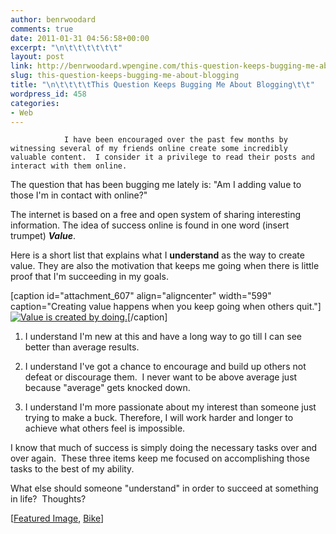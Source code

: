 ```yaml
---
author: benrwoodard
comments: true
date: 2011-01-31 04:56:58+00:00
excerpt: "\n\t\t\t\t\t\t"
layout: post
link: http://benrwoodard.wpengine.com/this-question-keeps-bugging-me-about-blogging/
slug: this-question-keeps-bugging-me-about-blogging
title: "\n\t\t\t\tThis Question Keeps Bugging Me About Blogging\t\t"
wordpress_id: 458
categories:
- Web
---
```



				I have been encouraged over the past few months by witnessing several of my friends online create some incredibly valuable content.  I consider it a privilege to read their posts and interact with them online.

The question that has been bugging me lately is: "Am I adding value to those I'm in contact with online?"

The internet is based on a free and open system of sharing interesting information.  The idea of success online is found in one word (insert trumpet) ***Value***.

Here is a short list that explains what I **understand** as the way to create value.  They are also the motivation that keeps me going when there is little proof that I'm succeeding in my goals.
<!-- more -->

[caption id="attachment_607" align="aligncenter" width="599" caption="Creating value happens when you keep going when others quit."][![Value is created by doing.](http://benrwoodard.com/wp-content/uploads/2011/01/Motivation1.jpg)](http://benrwoodard.com/wp-content/uploads/2011/01/Motivation1.jpg)[/caption]

1. I understand I'm new at this and have a long way to go till I can see better than average results.

2. I understand I've got a chance to encourage and build up others not defeat or discourage them.  I never want to be above average just because "average" gets knocked down.

3. I understand I'm more passionate about my interest than someone just trying to make a buck. Therefore, I will work harder and longer to achieve what others feel is impossible.

I know that much of success is simply doing the necessary tasks over and over again.  These three items keep me focused on accomplishing those tasks to the best of my ability.

What else should someone "understand" in order to succeed at something in life?  Thoughts?

[[Featured Image](http://blogs.suntimes.com/cornerkicks/question-mark3a.jpg), [Bike](http://4.bp.blogspot.com/_8VDJuhCi6BE/TP0euJW7YbI/AAAAAAAACMA/q_124Gsg2E0/s1600/Motivation1.jpg)]		
